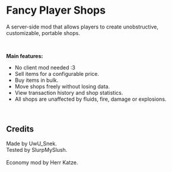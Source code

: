 # Fancy Player Shops

A server-side mod that allows players to create unobstructive, customizable, portable shops.<br>

<br>

**Main features:**

- No client mod needed :3
- Sell items for a configurable price.
- Buy items in bulk.
- Move shops freely without losing data.
- View transaction history and shop statistics.
- All shops are unaffected by fluids, fire, damage or explosions.

<br>

## Credits

Made by UwU_Snek.<br>
Tested by SlurpMySlush.<br>
<br>
Economy mod by Herr Katze.
